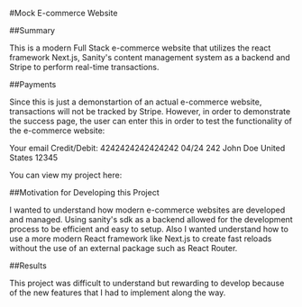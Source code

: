 #Mock E-commerce Website 

##Summary

This is a modern Full Stack e-commerce website that utilizes the react framework Next.js, Sanity's content management system as a backend and Stripe to perform real-time transactions. 

##Payments

Since this is just a demonstartion of an actual e-commerce website, transactions will not be tracked by Stripe. However, in order to demonstrate the success page, the user can enter this 
in order to test the functionality of the e-commerce website:

Your email
Credit/Debit: 4242424242424242
04/24 242 
John Doe
United States
12345

You can view my project here: 

##Motivation for Developing this Project

I wanted to understand how modern e-commerce websites are developed and managed. Using sanity's sdk as a backend allowed for the development process to be efficient and easy to setup.
Also I wanted understand how to use a more modern React framework like Next.js to create fast reloads without the use of an external package such as React Router. 

##Results

This project was difficult to understand but rewarding to develop because of the new features that I had to implement along the way.